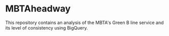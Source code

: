 # MBTAheadway
This repository contains an analysis of the MBTA's Green B line service and its level of consistency using BigQuery.
